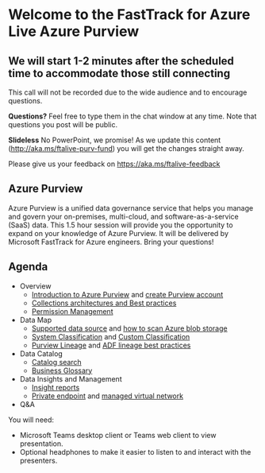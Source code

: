 # Welcome to the FastTrack for Azure Live Azure Purview

## We will start 1-2 minutes after the scheduled time to accommodate those still connecting

This call will not be recorded due to the wide audience and to encourage questions.

**Questions?** Feel free to type them in the chat window at any time. Note that questions you post will be public.

**Slideless** No PowerPoint, we promise! As we update this content (http://aka.ms/ftalive-purv-fund) you will get the changes straight away.

Please give us your feedback on https://aka.ms/ftalive-feedback

## Azure Purview

Azure Purview is a unified data governance service that helps you manage and govern your on-premises, multi-cloud, and software-as-a-service (SaaS) data. This 1.5 hour session will provide you the opportunity to expand on your knowledge of Azure Purview. It will be delivered by Microsoft FastTrack for Azure engineers. Bring your questions!

## Agenda

- Overview
  - [Introduction to Azure Purview](https://docs.microsoft.com/azure/purview/create-catalog-portal) and [create Purview account](https://docs.microsoft.com/azure/purview/create-catalog-portal)
  - [Collections architectures and Best practices](https://docs.microsoft.com/azure/purview/concept-best-practices-collections)
  - [Permission Management](https://docs.microsoft.com/azure/purview/catalog-permissions)
- Data Map
  - [Supported data source](https://docs.microsoft.com/azure/purview/purview-connector-overview) and [how to scan Azure blob storage](https://docs.microsoft.com/azure/purview/register-scan-azure-blob-storage-source)
  - [System Classification](https://docs.microsoft.com/azure/purview/apply-classifications) and [Custom Classification](https://docs.microsoft.com/azure/purview/create-a-custom-classification-and-classification-rule)
  - [Purview Lineage](https://docs.microsoft.com/azure/purview/catalog-lineage-user-guide) and [ADF lineage best practices](https://docs.microsoft.com/azure/purview/concept-best-practices-lineage-azure-data-factory)
- Data Catalog
  - [Catalog search](https://docs.microsoft.com/azure/purview/how-to-browse-catalog)
  - [Business Glossary](https://docs.microsoft.com/azure/purview/concept-business-glossary)
- Data Insights and Management
  - [Insight reports](https://docs.microsoft.com/azure/purview/asset-insights)
  - [Private endpoint](https://docs.microsoft.com/azure/purview/catalog-private-link) and [managed virtual network](https://docs.microsoft.com/azure/purview/catalog-managed-vnet)
- Q&A

You will need:

- Microsoft Teams desktop client or Teams web client to view presentation.
- Optional headphones to make it easier to listen to and interact with the presenters.
